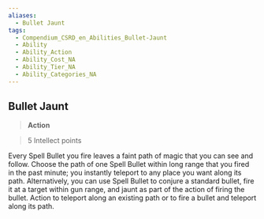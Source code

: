 ```yaml
---
aliases:
  - Bullet Jaunt
tags:
  - Compendium_CSRD_en_Abilities_Bullet-Jaunt
  - Ability
  - Ability_Action
  - Ability_Cost_NA
  - Ability_Tier_NA
  - Ability_Categories_NA
---
```

  
    
## Bullet Jaunt     
>**Action**  
>5 Intellect points  
    
Every Spell Bullet you fire leaves a faint path of magic that you can see and follow. Choose the path of one Spell Bullet within long range that you fired in the past minute; you instantly teleport to any place you want along its path. Alternatively, you can use Spell Bullet to conjure a standard bullet, fire it at a target within gun range, and jaunt as part of the action of firing the bullet. Action to teleport along an existing path or to fire a bullet and teleport along its path.  
